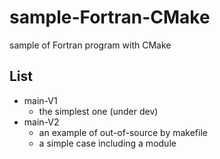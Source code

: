 # sample-Fortran-CMake
 sample of Fortran program with CMake

## List

- main-V1
  - the simplest one (under dev)
- main-V2
  - an example of out-of-source by makefile
  - a simple case including a module 

